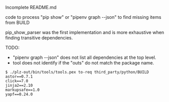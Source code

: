 Incomplete README.md

code to process "pip show" or "pipenv graph --json" to find missing items from BUILD

pip_show_parser was the first implementation and is more exhaustive when finding transitive dependencies.


TODO:
* "pipenv graph --json" does not list all dependencies at the top level.
* tool does not identify if the "outs" do not match the package name.


~~~
$ ./plz-out/bin/tools/tools.pex to-req third_party/python/BUILD
astor==0.7.1
click==7.0
jinja2==2.10
markupsafe==1.0
yapf==0.24.0
~~~

